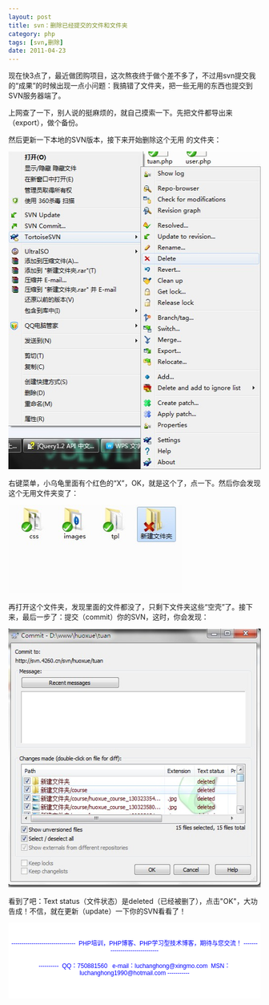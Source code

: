 ```yaml
---
layout: post
title: svn：删除已经提交的文件和文件夹
category: php
tags: [svn,删除]
date: 2011-04-23
---
```

<p>现在快3点了，最近做团购项目，这次熬夜终于做个差不多了，不过用svn提交我的&ldquo;成果&rdquo;的时候出现一点小问题：我搞错了文件夹，把一些无用的东西也提交到SVN服务器端了。</p>
<p>上网查了一下，别人说的挺麻烦的，就自己摸索一下。先把文件都导出来（export），做个备份。</p>
<p>然后更新一下本地的SVN版本，接下来开始删除这个无用 的文件夹：</p>
<p><img width="512" height="634" src="/upload/attachement/20110423/1303493320_266.jpg" style="cursor: pointer;" onclick="javascript:window.open('/upload/attachement/20110423/1303493320_266.jpg')" alt="" /></p>
<p>右键菜单，小乌龟里面有个红色的&ldquo;X&rdquo;，OK，就是这个了，点一下。然后你会发现这个无用文件夹变了：</p>
<p><img src="/upload/attachement/20110423/1303493434_623.jpg" style="cursor: pointer; width: 346px; height: 176px;" onclick="javascript:window.open('/upload/attachement/20110423/1303493434_623.jpg')" alt="" /></p>
<p>再打开这个文件夹，发现里面的文件都没了，只剩下文件夹这些&ldquo;空壳&rdquo;了。接下来，最后一步了：提交（commit）你的SVN，这时，你会发现：</p>
<p><img width="516" height="516" src="/upload/attachement/20110423/1303493590_702.jpg" style="cursor: pointer;" onclick="javascript:window.open('/upload/attachement/20110423/1303493590_702.jpg')" alt="" /></p>
<p>看到了吧：Text status（文件状态）是deleted（已经被删了），点击&quot;OK&quot;，大功告成！不信，就在更新（update）一下你的SVN看看了！</p>
<div style="background-color: rgb(255, 255, 255); padding-top: 5px; padding-right: 5px; padding-bottom: 5px; padding-left: 5px; margin-top: 0px; margin-right: 0px; margin-bottom: 0px; margin-left: 0px; font-family: Arial, Verdana, sans-serif; font-size: 12px; ">
<p style="text-align: center;"><span style="color: rgb(0, 0, 255);"><br />
</span><span style="color: rgb(0, 0, 255);">--------------------------------&nbsp; PHP培训，PHP博客、PHP学习型技术博客，期待与您交流！ -------------------------------<br />
<br />
----------&nbsp; QQ：750881560&nbsp;&nbsp; e-mail：luchanghong@xingmo.com&nbsp; MSN：luchanghong1990@hotmail.com -----------</span></p>
<p style="text-align: center;">&nbsp;</p>
</div>
<p>&nbsp;</p>
